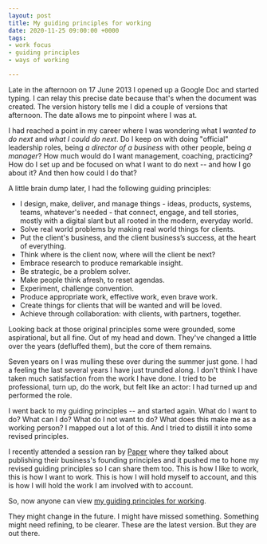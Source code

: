 ```yaml
---
layout: post
title: My guiding principles for working
date: 2020-11-25 09:00:00 +0000
tags:
- work focus
- guiding principles
- ways of working

---
```

Late in the afternoon on 17 June 2013 I opened up a Google Doc and started typing. I can relay this precise date because that's when the document was created. The version history tells me I did a couple of versions that afternoon. The date allows me to pinpoint where I was at.

I had reached a point in my career where I was wondering what I _wanted to do next_ and _what I could do next_. Do I keep on with doing "official" leadership roles, being _a director of a business_ with other people, being _a manager_? How much would do I want management, coaching, practicing? How do I set up and be focused on what I want to do next -- and how I go about it? And then how could I do that?

A little brain dump later, I had the following guiding principles:

* I design, make, deliver, and manage things - ideas, products, systems, teams, whatever's needed - that connect, engage, and tell stories, mostly with a digital slant but all rooted in the modern, everyday world.
* Solve real world problems by making real world things for clients.
* Put the client's business, and the client business’s success, at the heart of everything.
* Think where is the client now, where will the client be next?
* Embrace research to produce remarkable insight.
* Be strategic, be a problem solver.
* Make people think afresh, to reset agendas.
* Experiment, challenge convention.
* Produce appropriate work, effective work, even brave work.
* Create things for clients that will be wanted and will be loved.
* Achieve through collaboration: with clients, with partners, together.

Looking back at those original principles some were grounded, some aspirational, but all fine. Out of my head and down. They've changed a little over the years (defluffed them), but the core of them remains.

Seven years on I was mulling these over during the summer just gone. I had a feeling the last several years I have just trundled along. I don't think I have taken much satisfaction from the work I have done. I tried to be professional, turn up, do the work, but felt like an actor: I had turned up and performed the role.

I went back to my guiding principles -- and started again. What do I want to do? What can I do? What do I not want to do? What does this make me as a working person? I mapped out a lot of this. And I tried to distill it into some revised principles.

I recently attended a session ran by [Paper](http://paper.studio) where they talked about publishing their business's founding principles and it pushed me to hone my revised guiding principles so I can share them too. This is how I like to work, this is how I want to work. This is how I will hold myself to account, and this is how I will hold the work I am involved with to account.

So, now anyone can view [my guiding principles for working](https://www.ermlikeyeah.com/principles).

They might change in the future. I might have missed something. Something might need refining, to be clearer. These are the latest version. But they are out there.